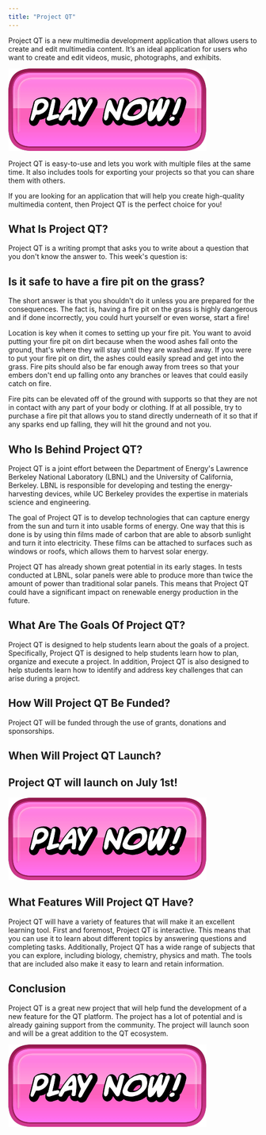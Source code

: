 ```yaml
---
title: "Project QT"
---
```


Project QT is a new multimedia development application that allows users to create and edit multimedia content. It’s an ideal application for users who want to create and edit videos, music, photographs, and exhibits.

[![button](https://github.com/erogames/erogames.github.io/blob/main/Play_Now.png?raw=true)](https://erogeshi.com/play-now)


Project QT is easy-to-use and lets you work with multiple files at the same time. It also includes tools for exporting your projects so that you can share them with others.

If you are looking for an application that will help you create high-quality multimedia content, then Project QT is the perfect choice for you!

## What Is Project QT?
Project QT is a writing prompt that asks you to write about a question that you don't know the answer to. This week's question is:

## Is it safe to have a fire pit on the grass?

The short answer is that you shouldn't do it unless you are prepared for the consequences. The fact is, having a fire pit on the grass is highly dangerous and if done incorrectly, you could hurt yourself or even worse, start a fire!

Location is key when it comes to setting up your fire pit. You want to avoid putting your fire pit on dirt because when the wood ashes fall onto the ground, that's where they will stay until they are washed away. If you were to put your fire pit on dirt, the ashes could easily spread and get into the grass. Fire pits should also be far enough away from trees so that your embers don't end up falling onto any branches or leaves that could easily catch on fire.

Fire pits can be elevated off of the ground with supports so that they are not in contact with any part of your body or clothing. If at all possible, try to purchase a fire pit that allows you to stand directly underneath of it so that if any sparks end up falling, they will hit the ground and not you.

## Who Is Behind Project QT?
Project QT is a joint effort between the Department of Energy's Lawrence Berkeley National Laboratory (LBNL) and the University of California, Berkeley. LBNL is responsible for developing and testing the energy-harvesting devices, while UC Berkeley provides the expertise in materials science and engineering.

The goal of Project QT is to develop technologies that can capture energy from the sun and turn it into usable forms of energy. One way that this is done is by using thin films made of carbon that are able to absorb sunlight and turn it into electricity. These films can be attached to surfaces such as windows or roofs, which allows them to harvest solar energy.

Project QT has already shown great potential in its early stages. In tests conducted at LBNL, solar panels were able to produce more than twice the amount of power than traditional solar panels. This means that Project QT could have a significant impact on renewable energy production in the future.

## What Are The Goals Of Project QT?
Project QT is designed to help students learn about the goals of a project. Specifically, Project QT is designed to help students learn how to plan, organize and execute a project. In addition, Project QT is also designed to help students learn how to identify and address key challenges that can arise during a project.

## How Will Project QT Be Funded?

Project QT will be funded through the use of grants, donations and sponsorships.

## When Will Project QT Launch?
## Project QT will launch on July 1st!

[![button](https://github.com/erogames/erogames.github.io/blob/main/Play_Now.png?raw=true)](https://erogeshi.com/play-now)

## What Features Will Project QT Have?

Project QT will have a variety of features that will make it an excellent learning tool. First and foremost, Project QT is interactive. This means that you can use it to learn about different topics by answering questions and completing tasks. Additionally, Project QT has a wide range of subjects that you can explore, including biology, chemistry, physics and math. The tools that are included also make it easy to learn and retain information.

## Conclusion
Project QT is a great new project that will help fund the development of a new feature for the QT platform. The project has a lot of potential and is already gaining support from the community. The project will launch soon and will be a great addition to the QT ecosystem.

[![button](https://github.com/erogames/erogames.github.io/blob/main/Play_Now.png?raw=true)](https://erogeshi.com/play-now)